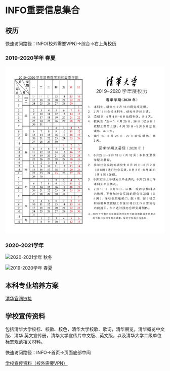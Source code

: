# INFO重要信息集合

## 校历

快速访问路径：INFO(校外需要VPN)->综合->右上角校历

### 2019-2020学年 春夏

![2019-2020学年 春夏](image/cal/2019-2020-2-cn0526.jpg)

### 2020-2021学年 

![2020-2021学年 秋冬](image/cal/2020-2021-1-cn.jpg)

![2019-2020学年 春夏](image/cal/2020-2021-2-cn.jpg)

## 本科专业培养方案

[清华官网链接](https://www.tsinghua.edu.cn/jyjx1/bksjy/bkzy1.htm)

## 学校宣传资料

包括清华大学校标、校徽、校色，清华大学校歌、歌词，清华展览，清华概览中文版、清华
英文宣传册，清华大学宣传片中文版、英文版，以及清华大学二级单位标志规范相关材料。

快速访问路径：INFO->首页->页面底部中间

[学校宣传资料（校外需要VPN）](http://info.tsinghua.edu.cn/html/xxxczl/xczlxz.htm)

